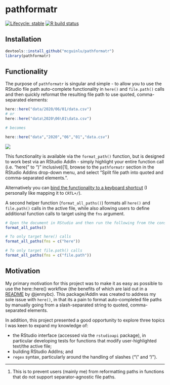 
<!-- README.md is generated from README.Rmd. Please edit that file -->

# pathformatr

<!-- badges: start -->

[![Lifecycle:
stable](https://img.shields.io/badge/lifecycle-stable-brightgreen.svg)](https://www.tidyverse.org/lifecycle/#stable)
[![R build
status](https://github.com/mcguinlu/pathformatr/workflows/R-CMD-check/badge.svg)](https://github.com/mcguinlu/pathformatr/actions)
<!-- badges: end -->

## Installation

``` r
devtools::install_github("mcguinlu/pathformatr")
library(pathformatr)
```

## Functionality

The purpose of `pathformatr` is singular and simple - to allow you to
use the RStudio file path auto-complete functionality in `here()` and
`file.path()` calls and then quickly reformat the resulting file path to
use quoted, comma-separated elements:

``` r
here::here("data/2020/06/01/data.csv")
# or
here::here("data\2020\06\01\data.csv")

# becomes

here::here("data","2020","06","01","data.csv")
```

![](demo.gif)

This functionality is available via the `format_path()` function, but is
designed to work best via an RStudio AddIn - simply highlight your
entire function call (i.e. “here(” to “)” inclusive)\[1\], browse to the
`pathformatr` section in the RStudio Addins drop-down menu, and select
“Split file path into quoted and comma-separated elements.”.

Alternatively you can [bind the functionality to a keyboard
shortcut](https://support.rstudio.com/hc/en-us/articles/206382178-Customizing-Keyboard-Shortcuts)
(I personally like mapping it to `CRTL+/`).

A second helper function (`format_all_paths()`) formats all `here()` and
`file.path()` calls in the active file, while also allowing users to
define additional function calls to target using the `fns` argument.

``` r
# Open the document in RStudio and then run the following from the console
format_all_paths()

# To only target here() calls
format_all_paths(fns = c("here"))

# To only target file.path() calls
format_all_paths(fns = c("file.path"))
```

## Motivation

My primary motivation for this project was to make it as easy as
possible to use the here::here() workflow (the benefits of which are
laid out in a [README](https://github.com/jennybc/here_here) by
@jennybc). This package/AddIn was created to address my sole issue with
`here()`, in that its a pain to format auto-completed file paths by
manually going from a slash-separated string to quoted, comma-separated
elements.

In addition, this project presented a good opportunity to explore three
topics I was keen to expand my knowledge of:

  - the RStudio interface (accessed via the `rstudioapi` package), in
    particular developing tests for functions that modify
    user-highlighted text/the active file;
  - building RStudio AddIns; and
  - `regex` syntax, particularly around the handling of slashes (“\\”
    and “/”).

<hr>

1.  This is to prevent users (mainly me) from reformatting paths in
    functions that do not support separator-agnostic file paths.
